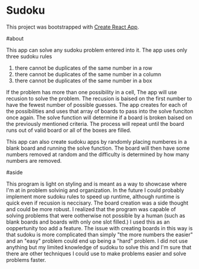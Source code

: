 # Sudoku


This project was bootstrapped with [Create React App](https://github.com/facebook/create-react-app).

#about

This app can solve any sudoku problem entered into it. The app uses only three sudoku rules
1. there cannot be duplicates of the same number in a row
2. there cannot be duplicates of the same number in a column
3. there cannot be duplicates of the same number in a box

If the problem has more than one possibility in a cell, The app will use recusion to solve the problem.
The recusion is baised on the first number to have the fewest number of possible guesses. The app creates
for each of the possibilities and uses that array of boards to pass into the solve funciton once again. The
solve function will determine if a board is broken baised on the previously mentioned criteria. The process 
will repeat until the board runs out of valid board or all of the boxes are filled.

This app can also create sudoku apps by randomly placing numberes in a blank board and running the solve
function. The board will then have some numbers removed at random and the difficulty is determined by how
many numbers are removed.

#aside

This program is light on styling and is meant as a way to showcase where I'm at in problem solvinig and organization.
In the future I could probably implement more sudoku rules to speed up runtime, although runtime is quick even if recusion
is neccisary. The board creation was a side thought and could be more robust. I realized that the program was capable of 
solving problems that were ootherwise not possible by a human (such as blank boards and boards with only one slot filled.) 
I used this as an ooppertunity too add a feature. The issue with creating boards in this way is that sudoku is more 
complicated than simply "the more numbers the easier" and an "easy" problem could end up being a "hard" problem. I 
did not use anything but my limited knowledge of sudoku to solve this and I'm sure that there are other techniques 
I could use to make problems easier and solve problems faster. 
